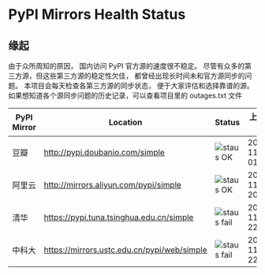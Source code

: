 PyPI Mirrors Health Status
===========================

## 缘起
由于众所周知的原因， 国内访问 PyPI 官方源的速度很不稳定。 尽管有众多的第三方源，但这些第三方源的稳定性欠佳， 都曾经出现长时间未和官方源同步的问题。 本项目会每天检查各第三方源的同步状态， 便于大家评估和选择靠谱的源。
如果想知道各个源同步问题的历史记录，可以查看项目里的 outages.txt 文件

| PyPI Mirror | Location | Status | 上次同步时间 |
| --- | --- | --- | --- |
| 豆瓣 | http://pypi.doubanio.com/simple | ![staus OK](https://img.shields.io/badge/staus-OK-brightgreen.svg?style=for-the-badge) | 2019-11-16 01:30:03 |
| 阿里云 | http://mirrors.aliyun.com/pypi/simple | ![staus OK](https://img.shields.io/badge/staus-OK-brightgreen.svg?style=for-the-badge) | 2019-11-15 20:29:39 |
| 清华 | https://pypi.tuna.tsinghua.edu.cn/simple | ![staus fail](https://img.shields.io/badge/staus-fail-red.svg?style=for-the-badge) | 2019-11-14 22:00:42 |
| 中科大 | https://mirrors.ustc.edu.cn/pypi/web/simple | ![staus fail](https://img.shields.io/badge/staus-fail-red.svg?style=for-the-badge) | 2019-11-14 22:00:42 |
